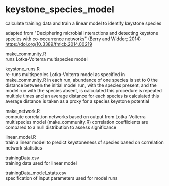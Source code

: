 # keystone_species_model
calculate training data and train a linear model to identify keystone species

adapted from "Deciphering microbial interactions and detecting keystone species with co-occurrence networks" (Berry and Widder; 2014)
https://doi.org/10.3389/fmicb.2014.00219

make_community.R  
runs Lotka-Volterra multispecies model

keystone_runs.R  
re-runs multispecies Lotka-Volterra model as specified in make_community.R
in each run, abundance of one species is set to 0
the distance between the initial model run, with the species present, and the model run with the species absent, is calculated
this procedure is repeated multiple times and an average distance for each species is calculated
this average distance is taken as a proxy for a species keystone potential

make_network.R  
compute correlation networks based on output from Lotka-Volterra multispecies model (make_community.R)
correlation coefficients are compared to a null distribution to assess significance

linear_model.R  
train a linear model to predict keystoneness of species based on correlation network statistics

trainingData.csv  
training data used for linear model

trainingData_model_stats.csv  
specification of input parameters used for model runs
